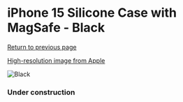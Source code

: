 # iPhone 15 Silicone Case with MagSafe - Black

[Return to previous page](/iphone_15)

[High-resolution image from Apple](https://store.storeimages.cdn-apple.com/8756/as-images.apple.com/is/MT0J3?wid=4500&hei=4500&fmt=png)

<div style="width: 384px"><img src="/everyphone/MT0J3.png" alt="Black"></div>

### Under construction

